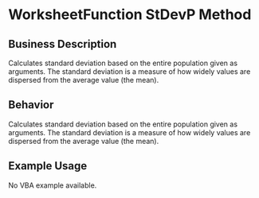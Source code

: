 # WorksheetFunction StDevP Method

## Business Description
Calculates standard deviation based on the entire population given as arguments. The standard deviation is a measure of how widely values are dispersed from the average value (the mean).

## Behavior
Calculates standard deviation based on the entire population given as arguments. The standard deviation is a measure of how widely values are dispersed from the average value (the mean).

## Example Usage
No VBA example available.